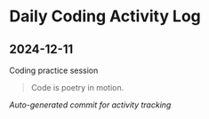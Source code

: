 # Daily Coding Activity Log

## 2024-12-11

Coding practice session

> Code is poetry in motion.

*Auto-generated commit for activity tracking*
